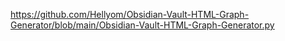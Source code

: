 https://github.com/Hellyom/Obsidian-Vault-HTML-Graph-Generator/blob/main/Obsidian-Vault-HTML-Graph-Generator.py